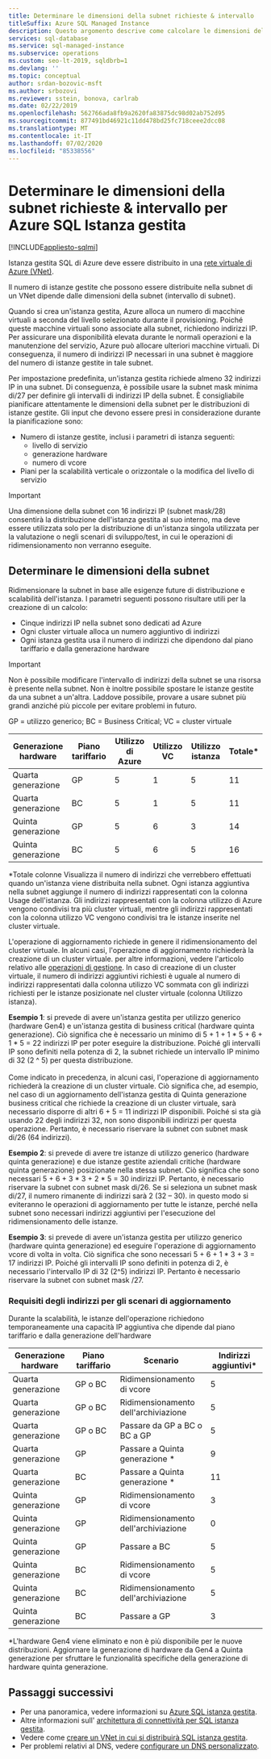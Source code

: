 ```yaml
---
title: Determinare le dimensioni della subnet richieste & intervallo
titleSuffix: Azure SQL Managed Instance
description: Questo argomento descrive come calcolare le dimensioni della subnet in cui verrà distribuito il Istanza gestita SQL di Azure.
services: sql-database
ms.service: sql-managed-instance
ms.subservice: operations
ms.custom: seo-lt-2019, sqldbrb=1
ms.devlang: ''
ms.topic: conceptual
author: srdan-bozovic-msft
ms.author: srbozovi
ms.reviewer: sstein, bonova, carlrab
ms.date: 02/22/2019
ms.openlocfilehash: 562766ada8fb9a2620fa83875dc98d02ab752d95
ms.sourcegitcommit: 877491bd46921c11dd478bd25fc718ceee2dcc08
ms.translationtype: MT
ms.contentlocale: it-IT
ms.lasthandoff: 07/02/2020
ms.locfileid: "85338556"
---
```

# <a name="determine-required-subnet-size--range-for-azure-sql-managed-instance"></a>Determinare le dimensioni della subnet richieste & intervallo per Azure SQL Istanza gestita
[!INCLUDE[appliesto-sqlmi](../includes/appliesto-sqlmi.md)]

Istanza gestita SQL di Azure deve essere distribuito in una [rete virtuale di Azure (VNet)](../../virtual-network/virtual-networks-overview.md).

Il numero di istanze gestite che possono essere distribuite nella subnet di un VNet dipende dalle dimensioni della subnet (intervallo di subnet).

Quando si crea un'istanza gestita, Azure alloca un numero di macchine virtuali a seconda del livello selezionato durante il provisioning. Poiché queste macchine virtuali sono associate alla subnet, richiedono indirizzi IP. Per assicurare una disponibilità elevata durante le normali operazioni e la manutenzione del servizio, Azure può allocare ulteriori macchine virtuali. Di conseguenza, il numero di indirizzi IP necessari in una subnet è maggiore del numero di istanze gestite in tale subnet.

Per impostazione predefinita, un'istanza gestita richiede almeno 32 indirizzi IP in una subnet. Di conseguenza, è possibile usare la subnet mask minima di/27 per definire gli intervalli di indirizzi IP della subnet. È consigliabile pianificare attentamente le dimensioni della subnet per le distribuzioni di istanze gestite. Gli input che devono essere presi in considerazione durante la pianificazione sono:

- Numero di istanze gestite, inclusi i parametri di istanza seguenti:
  - livello di servizio
  - generazione hardware
  - numero di vcore
- Piani per la scalabilità verticale o orizzontale o la modifica del livello di servizio

> [!IMPORTANT]
> Una dimensione della subnet con 16 indirizzi IP (subnet mask/28) consentirà la distribuzione dell'istanza gestita al suo interno, ma deve essere utilizzata solo per la distribuzione di un'istanza singola utilizzata per la valutazione o negli scenari di sviluppo/test, in cui le operazioni di ridimensionamento non verranno eseguite.

## <a name="determine-subnet-size"></a>Determinare le dimensioni della subnet

Ridimensionare la subnet in base alle esigenze future di distribuzione e scalabilità dell'istanza. I parametri seguenti possono risultare utili per la creazione di un calcolo:

- Cinque indirizzi IP nella subnet sono dedicati ad Azure
- Ogni cluster virtuale alloca un numero aggiuntivo di indirizzi 
- Ogni istanza gestita usa il numero di indirizzi che dipendono dal piano tariffario e dalla generazione hardware

> [!IMPORTANT]
> Non è possibile modificare l'intervallo di indirizzi della subnet se una risorsa è presente nella subnet. Non è inoltre possibile spostare le istanze gestite da una subnet a un'altra. Laddove possibile, provare a usare subnet più grandi anziché più piccole per evitare problemi in futuro.

GP = utilizzo generico; BC = Business Critical; VC = cluster virtuale

| **Generazione hardware** | **Piano tariffario** | **Utilizzo di Azure** | **Utilizzo VC** | **Utilizzo istanza** | **Totale*** |
| --- | --- | --- | --- | --- | --- |
| Quarta generazione | GP | 5 | 1 | 5 | 11 |
| Quarta generazione | BC | 5 | 1 | 5 | 11 |
| Quinta generazione | GP | 5 | 6 | 3 | 14 |
| Quinta generazione | BC | 5 | 6 | 5 | 16 |

  \*Totale colonne Visualizza il numero di indirizzi che verrebbero effettuati quando un'istanza viene distribuita nella subnet. Ogni istanza aggiuntiva nella subnet aggiunge il numero di indirizzi rappresentati con la colonna Usage dell'istanza. Gli indirizzi rappresentati con la colonna utilizzo di Azure vengono condivisi tra più cluster virtuali, mentre gli indirizzi rappresentati con la colonna utilizzo VC vengono condivisi tra le istanze inserite nel cluster virtuale.

L'operazione di aggiornamento richiede in genere il ridimensionamento del cluster virtuale. In alcuni casi, l'operazione di aggiornamento richiederà la creazione di un cluster virtuale. per altre informazioni, vedere l'articolo relativo alle [operazioni di gestione](sql-managed-instance-paas-overview.md#management-operations). In caso di creazione di un cluster virtuale, il numero di indirizzi aggiuntivi richiesti è uguale al numero di indirizzi rappresentati dalla colonna utilizzo VC sommata con gli indirizzi richiesti per le istanze posizionate nel cluster virtuale (colonna Utilizzo istanza).

**Esempio 1**: si prevede di avere un'istanza gestita per utilizzo generico (hardware Gen4) e un'istanza gestita di business critical (hardware quinta generazione). Ciò significa che è necessario un minimo di 5 + 1 + 1 * 5 + 6 + 1 * 5 = 22 indirizzi IP per poter eseguire la distribuzione. Poiché gli intervalli IP sono definiti nella potenza di 2, la subnet richiede un intervallo IP minimo di 32 (2 ^ 5) per questa distribuzione.<br><br>
Come indicato in precedenza, in alcuni casi, l'operazione di aggiornamento richiederà la creazione di un cluster virtuale. Ciò significa che, ad esempio, nel caso di un aggiornamento dell'istanza gestita di Quinta generazione business critical che richiede la creazione di un cluster virtuale, sarà necessario disporre di altri 6 + 5 = 11 indirizzi IP disponibili. Poiché si sta già usando 22 degli indirizzi 32, non sono disponibili indirizzi per questa operazione. Pertanto, è necessario riservare la subnet con subnet mask di/26 (64 indirizzi).

**Esempio 2**: si prevede di avere tre istanze di utilizzo generico (hardware quinta generazione) e due istanze gestite aziendali critiche (hardware quinta generazione) posizionate nella stessa subnet. Ciò significa che sono necessari 5 + 6 + 3 * 3 + 2 * 5 = 30 indirizzi IP. Pertanto, è necessario riservare la subnet con subnet mask di/26. Se si seleziona un subnet mask di/27, il numero rimanente di indirizzi sarà 2 (32 – 30). in questo modo si eviteranno le operazioni di aggiornamento per tutte le istanze, perché nella subnet sono necessari indirizzi aggiuntivi per l'esecuzione del ridimensionamento delle istanze.

**Esempio 3**: si prevede di avere un'istanza gestita per utilizzo generico (hardware quinta generazione) ed eseguire l'operazione di aggiornamento vcore di volta in volta. Ciò significa che sono necessari 5 + 6 + 1 * 3 + 3 = 17 indirizzi IP. Poiché gli intervalli IP sono definiti in potenza di 2, è necessario l'intervallo IP di 32 (2^5) indirizzi IP. Pertanto è necessario riservare la subnet con subnet mask /27.

### <a name="address-requirements-for-update-scenarios"></a>Requisiti degli indirizzi per gli scenari di aggiornamento

Durante la scalabilità, le istanze dell'operazione richiedono temporaneamente una capacità IP aggiuntiva che dipende dal piano tariffario e dalla generazione dell'hardware

| **Generazione hardware** | **Piano tariffario** | **Scenario** | **Indirizzi aggiuntivi*** |
| --- | --- | --- | --- |
| Quarta generazione | GP o BC | Ridimensionamento di vcore | 5 |
| Quarta generazione | GP o BC | Ridimensionamento dell'archiviazione | 5 |
| Quarta generazione | GP o BC | Passare da GP a BC o BC a GP | 5 |
| Quarta generazione | GP | Passare a Quinta generazione * | 9 |
| Quarta generazione | BC | Passare a Quinta generazione * | 11 |
| Quinta generazione | GP | Ridimensionamento di vcore | 3 |
| Quinta generazione | GP | Ridimensionamento dell'archiviazione | 0 |
| Quinta generazione | GP | Passare a BC | 5 |
| Quinta generazione | BC | Ridimensionamento di vcore | 5 |
| Quinta generazione | BC | Ridimensionamento dell'archiviazione | 5 |
| Quinta generazione | BC | Passare a GP | 3 |

  \*L'hardware Gen4 viene eliminato e non è più disponibile per le nuove distribuzioni. Aggiornare la generazione di hardware da Gen4 a Quinta generazione per sfruttare le funzionalità specifiche della generazione di hardware quinta generazione.

## <a name="next-steps"></a>Passaggi successivi

- Per una panoramica, vedere informazioni su [Azure SQL istanza gestita](sql-managed-instance-paas-overview.md).
- Altre informazioni sull' [architettura di connettività per SQL istanza gestita](connectivity-architecture-overview.md).
- Vedere come [creare un VNet in cui si distribuirà SQL istanza gestita](virtual-network-subnet-create-arm-template.md).
- Per problemi relativi al DNS, vedere [configurare un DNS personalizzato](custom-dns-configure.md).
